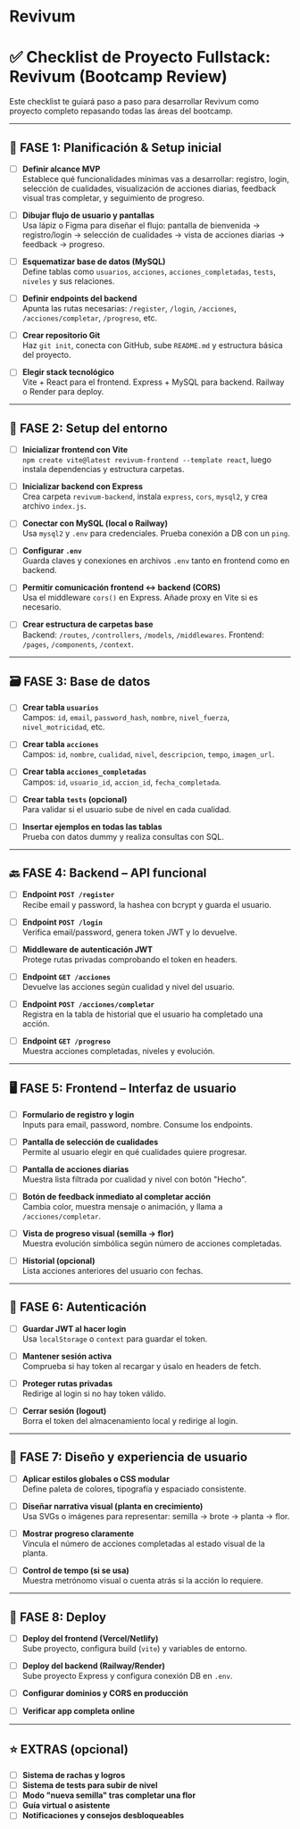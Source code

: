 # Revivum

# ✅ Checklist de Proyecto Fullstack: Revivum (Bootcamp Review)

Este checklist te guiará paso a paso para desarrollar Revivum como proyecto completo repasando todas las áreas del bootcamp.

---

## 📁 FASE 1: Planificación & Setup inicial

- [ ] **Definir alcance MVP**  
      Establece qué funcionalidades mínimas vas a desarrollar: registro, login, selección de cualidades, visualización de acciones diarias, feedback visual tras completar, y seguimiento de progreso.

- [ ] **Dibujar flujo de usuario y pantallas**  
      Usa lápiz o Figma para diseñar el flujo: pantalla de bienvenida → registro/login → selección de cualidades → vista de acciones diarias → feedback → progreso.

- [ ] **Esquematizar base de datos (MySQL)**  
      Define tablas como `usuarios`, `acciones`, `acciones_completadas`, `tests`, `niveles` y sus relaciones.

- [ ] **Definir endpoints del backend**  
      Apunta las rutas necesarias: `/register`, `/login`, `/acciones`, `/acciones/completar`, `/progreso`, etc.

- [ ] **Crear repositorio Git**  
      Haz `git init`, conecta con GitHub, sube `README.md` y estructura básica del proyecto.

- [ ] **Elegir stack tecnológico**  
      Vite + React para el frontend. Express + MySQL para backend. Railway o Render para deploy.

---

## 🔧 FASE 2: Setup del entorno

- [ ] **Inicializar frontend con Vite**  
      `npm create vite@latest revivum-frontend --template react`, luego instala dependencias y estructura carpetas.

- [ ] **Inicializar backend con Express**  
      Crea carpeta `revivum-backend`, instala `express`, `cors`, `mysql2`, y crea archivo `index.js`.

- [ ] **Conectar con MySQL (local o Railway)**  
      Usa `mysql2` y `.env` para credenciales. Prueba conexión a DB con un `ping`.

- [ ] **Configurar `.env`**  
      Guarda claves y conexiones en archivos `.env` tanto en frontend como en backend.

- [ ] **Permitir comunicación frontend ↔ backend (CORS)**  
      Usa el middleware `cors()` en Express. Añade proxy en Vite si es necesario.

- [ ] **Crear estructura de carpetas base**  
      Backend: `/routes`, `/controllers`, `/models`, `/middlewares`. Frontend: `/pages`, `/components`, `/context`.

---

## 🗃️ FASE 3: Base de datos

- [ ] **Crear tabla `usuarios`**  
      Campos: `id`, `email`, `password_hash`, `nombre`, `nivel_fuerza`, `nivel_motricidad`, etc.

- [ ] **Crear tabla `acciones`**  
      Campos: `id`, `nombre`, `cualidad`, `nivel`, `descripcion`, `tempo`, `imagen_url`.

- [ ] **Crear tabla `acciones_completadas`**  
      Campos: `id`, `usuario_id`, `accion_id`, `fecha_completada`.

- [ ] **Crear tabla `tests` (opcional)**  
      Para validar si el usuario sube de nivel en cada cualidad.

- [ ] **Insertar ejemplos en todas las tablas**  
      Prueba con datos dummy y realiza consultas con SQL.

---

## 🔙 FASE 4: Backend – API funcional

- [ ] **Endpoint `POST /register`**  
      Recibe email y password, la hashea con bcrypt y guarda el usuario.

- [ ] **Endpoint `POST /login`**  
      Verifica email/password, genera token JWT y lo devuelve.

- [ ] **Middleware de autenticación JWT**  
      Protege rutas privadas comprobando el token en headers.

- [ ] **Endpoint `GET /acciones`**  
      Devuelve las acciones según cualidad y nivel del usuario.

- [ ] **Endpoint `POST /acciones/completar`**  
      Registra en la tabla de historial que el usuario ha completado una acción.

- [ ] **Endpoint `GET /progreso`**  
      Muestra acciones completadas, niveles y evolución.

---

## 🖥️ FASE 5: Frontend – Interfaz de usuario

- [ ] **Formulario de registro y login**  
      Inputs para email, password, nombre. Consume los endpoints.

- [ ] **Pantalla de selección de cualidades**  
      Permite al usuario elegir en qué cualidades quiere progresar.

- [ ] **Pantalla de acciones diarias**  
      Muestra lista filtrada por cualidad y nivel con botón "Hecho".

- [ ] **Botón de feedback inmediato al completar acción**  
      Cambia color, muestra mensaje o animación, y llama a `/acciones/completar`.

- [ ] **Vista de progreso visual (semilla → flor)**  
      Muestra evolución simbólica según número de acciones completadas.

- [ ] **Historial (opcional)**  
      Lista acciones anteriores del usuario con fechas.

---

## 🔐 FASE 6: Autenticación

- [ ] **Guardar JWT al hacer login**  
      Usa `localStorage` o `context` para guardar el token.

- [ ] **Mantener sesión activa**  
      Comprueba si hay token al recargar y úsalo en headers de fetch.

- [ ] **Proteger rutas privadas**  
      Redirige al login si no hay token válido.

- [ ] **Cerrar sesión (logout)**  
      Borra el token del almacenamiento local y redirige al login.

---

## 🎨 FASE 7: Diseño y experiencia de usuario

- [ ] **Aplicar estilos globales o CSS modular**  
      Define paleta de colores, tipografía y espaciado consistente.

- [ ] **Diseñar narrativa visual (planta en crecimiento)**  
      Usa SVGs o imágenes para representar: semilla → brote → planta → flor.

- [ ] **Mostrar progreso claramente**  
      Vincula el número de acciones completadas al estado visual de la planta.

- [ ] **Control de tempo (si se usa)**  
      Muestra metrónomo visual o cuenta atrás si la acción lo requiere.

---

## 🚀 FASE 8: Deploy

- [ ] **Deploy del frontend (Vercel/Netlify)**  
      Sube proyecto, configura build (`vite`) y variables de entorno.

- [ ] **Deploy del backend (Railway/Render)**  
      Sube proyecto Express y configura conexión DB en `.env`.

- [ ] **Configurar dominios y CORS en producción**

- [ ] **Verificar app completa online**

---

## ⭐ EXTRAS (opcional)

- [ ] **Sistema de rachas y logros**
- [ ] **Sistema de tests para subir de nivel**
- [ ] **Modo "nueva semilla" tras completar una flor**
- [ ] **Guía virtual o asistente**
- [ ] **Notificaciones y consejos desbloqueables**
